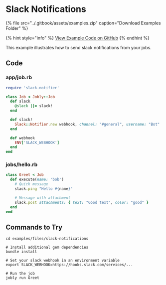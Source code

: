 # Slack Notifications

{% file src="../.gitbook/assets/examples.zip" caption="Download Examples Folder" %}

{% hint style="info" %}
[View Example Code on GitHub](https://github.com/DannyBen/jobly-docs/tree/master/examples/files/slack-notifications)
{% endhint %}


This example illustrates how to send slack notifications from your jobs.

## Code

### app/job.rb

```ruby
require 'slack-notifier'

class Job < Jobly::Job
  def slack
    @slack ||= slack!
  end

  def slack!
    Slack::Notifier.new webhook, channel: "#general", username: "Bot"
  end

  def webhook
    ENV['SLACK_WEBHOOK']
  end
end
```

### jobs/hello.rb

```ruby
class Greet < Job
  def execute(name: 'bob')
    # Quick message
    slack.ping "Hello #{name}"

    # Message with attachment
    slack.post attachments: { text: "Good text", color: "good" }
  end
end
```

## Commands to Try

```shell
cd examples/files/slack-notifications

# Install additional gem dependencies
bundle install

# Set your slack webhook in an environment variable
export SLACK_WEBHOOK=https://hooks.slack.com/services/...

# Run the job
jobly run Greet
```

